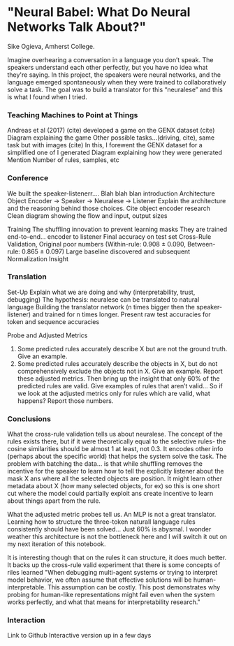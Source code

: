 # "Neural Babel: What Do Neural Networks Talk About?"
Sike Ogieva, Amherst College. 

Imagine overhearing a conversation in a language you don’t speak. 
The speakers understand each other perfectly, but you have no idea what they're saying. In this project, the speakers were neural networks, 
and the language emerged spontaneously when they were trained to collaboratively solve a task. The goal was to build a translator for this “neuralese” and this is what I found when I tried.

### Teaching Machines to Point at Things
Andreas et al (2017) (cite) developed a game on the GENX dataset (cite)
Diagram explaining the game
Other possible tasks…(driving, cite), same task but with images (cite)
In this, I forewent the GENX dataset for a simplified one of I generated
Diagram explaining how they were generated
Mention Number of rules, samples, etc

### Conference
We built the speaker-listenerr…. Blah blah blan introduction
Architecture
Object Encoder → Speaker → Neuralese → Listener
Explain the architecture and the reasoning behind those choices.
Cite object encoder research
Clean diagram showing the flow and input, output sizes

Training
The shuffling innovation to prevent learning masks
They are trained end-to-end… encoder to listener
Final accuracy on test set
Cross-Rule Validation, Original poor numbers (Within-rule:  0.908  ± 0.090, Between-rule: 0.865 ± 0.097)
Large baseline discovered and subsequent Normalization Insight

### Translation
Set-Up
Explain what we are doing and why (interpretability, trust, debugging)
The hypothesis: neuralese can be translated to natural language
Building the translator network (n times bigger then the speaker-listener) and trained for n times longer.
Present raw test accuracies for token and sequence accuracies

Probe and Adjusted Metrics
1. Some predicted rules accurately describe X but are not the ground truth. Give an example.
2. Some predicted rules accurately describe the objects in X, but do not comprehensively exclude the objects not in X. Give an example.
Report these adjusted metrics.
Then bring up the insight that only 60% of the predicted rules are valid. Give examples of rules that aren’t valid… So if we look at the adjusted metrics only for rules which are valid, what happens? Report those numbers.

### Conclusions

What the cross-rule validation tells us about neuralese. The concept of the rules exists there, but if it were theoretically equal to the selective rules- the cosine similarities should be almost 1 at least, not 0.3. It encodes other info (perhaps about the specific world) that helps the system solve the task.
The problem with batching the data… is that while shuffling removes the incentive for the speaker to learn how to tell the explicitly listener about the mask X ans where all the selected objects are position. It might learn other metadata about X (how many selected objects, for ex) so this is one short cut where the model could partially exploit ans create incentive to learn about things apart from the rule.

What the adjusted metric probes tell us. An MLP is not a great translator. Learning how to structure the three-token naturall language rules consistently should have been solved… Just 60% is abysmal. I wonder weather this architecture is not the bottleneck here and I will switch it out on my next iteration of this notebook.

It is interesting though that on the rules it can structure, it does much better. It backs up the cross-rule valid experiment that there is some concepts of riles learned
"When debugging multi-agent systems or trying to interpret model behavior, we often assume that effective solutions will be human-interpretable. This assumption can be costly. This post demonstrates why probing for human-like representations might fail even when the system works perfectly, and what that means for interpretability research."

### Interaction
Link to Github
Interactive version up in a few days

